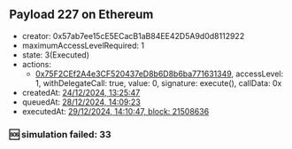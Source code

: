 ## Payload 227 on Ethereum

- creator: 0x57ab7ee15cE5ECacB1aB84EE42D5A9d0d8112922
- maximumAccessLevelRequired: 1
- state: 3(Executed)
- actions:
  - [0x75F2CEf2A4e3CF520437eD8b6D8b6ba771631349](https://etherscan.io/tx/0x75F2CEf2A4e3CF520437eD8b6D8b6ba771631349), accessLevel: 1, withDelegateCall: true, value: 0, signature: execute(), callData: 0x
- createdAt: [24/12/2024, 13:25:47](https://etherscan.io/tx/0x9d54b32452176367910f3777371b32e33a5d43ce7b57186bbb72e586803644d6)
- queuedAt: [28/12/2024, 14:09:23](https://etherscan.io/tx/0x6293d61eb7460167d46abdf1992b2c004545d2567a9ef21a6ef2f30bf33fafb0)
- executedAt: [29/12/2024, 14:10:47, block: 21508636](https://etherscan.io/tx/0x2ad482b193b6501e735b48892754797634863320f0220d7fab27c297bf22e171)

### :sos: simulation failed: 33
